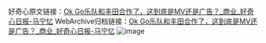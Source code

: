好奇心原文链接：[Ok Go乐队和丰田合作了，这到底是MV还是广告？_商业_好奇心日报-马宁忆](https://www.qdaily.com/articles/3114.html)
WebArchive归档链接：[Ok Go乐队和丰田合作了，这到底是MV还是广告？_商业_好奇心日报-马宁忆](http://web.archive.org/web/20170620200621/http://www.qdaily.com/articles/3114.html)
![image](http://ww3.sinaimg.cn/large/007d5XDply1g3v6nqeh1cj30u03ez4qp)